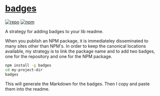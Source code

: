 # [badges][1]

[![repo](https://img.shields.io/badge/repository-Github-black.svg?style=flat-square)](https://github.com/ryanburnette/badges)
[![npm](https://img.shields.io/badge/package-NPM-green.svg?style=flat-square)](https://www.npmjs.com/package/@ryanburnette/badges)

A strategy for adding badges to your lib readme.

When you publish an NPM package, it is immediateley disseminated to many sites
other than NPM's. In order to keep the canonical locations available, my
strategy is to link the package name and to add two badges, one for the
repository and one for the NPM package.

```bash
npm install -g badges
cd my-project-dir
badges
```

This will generate the Markdown for the badges. Then I copy and paste them into
the readme.

[1]: https://github.com/ryanburnette/badges

